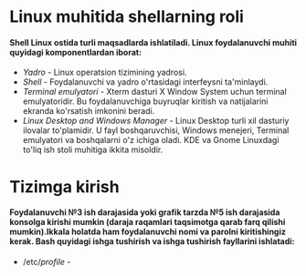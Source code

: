 # Linux muhitida shellarning roli


#### Shell Linux ostida turli maqsadlarda ishlatiladi. Linux foydalanuvchi muhiti quyidagi komponentlardan iborat:

- *Yadro* - Linux operatsion tizimining yadrosi.
- *Shell* - Foydalanuvchi va yadro o'rtasidagi interfeysni ta'minlaydi.
- *Terminal emulyatori* - Xterm dasturi X Window System uchun terminal emulyatoridir. Bu foydalanuvchiga buyruqlar kiritish va natijalarini ekranda ko'rsatish imkonini beradi.
- *Linux Desktop and Windows Manager* - Linux Desktop turli xil dasturiy ilovalar to'plamidir. U fayl boshqaruvchisi, Windows menejeri, Terminal emulyatori va boshqalarni o'z ichiga oladi. KDE va ​​Gnome Linuxdagi to'liq ish stoli muhitiga ikkita misoldir.


# Tizimga kirish


#### Foydalanuvchi №3 ish darajasida yoki grafik tarzda №5 ish darajasida konsolga kirishi mumkin (daraja raqamlari taqsimotga qarab farq qilishi mumkin).Ikkala holatda ham foydalanuvchi nomi va parolni kiritishingiz kerak. Bash quyidagi ishga tushirish va ishga tushirish fayllarini ishlatadi:

- /etc/*profile* -